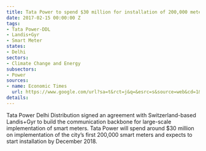 ```yaml
---
title: Tata Power to spend $30 million for installation of 200,000 meters in Delhi
date: 2017-02-15 00:00:00 Z
tags:
- Tata Power-DDL
- Landis+Gyr
- Smart Meter
states:
- Delhi
sectors:
- Climate Change and Energy
subsectors:
- Power
sources:
- name: Economic Times
  url: https://www.google.com/url?sa=t&rct=j&q=&esrc=s&source=web&cd=1&cad=rja&uact=8&ved=0ahUKEwjZufu_3o3SAhXKiFQKHel-AZkQFggcMAA&url=http%3A%2F%2Feconomictimes.indiatimes.com%2Findustry%2Fenergy%2Fpower%2Ftpddl-to-start-phase-i-of-smart-meters-installation-december-2018%2Farticleshow%2F57039743.cms&usg=AFQjCNFvpQzuJNDf4Aiv6AXir27PO2p9mg&sig2=M0fvrmLNaCWdfhn7Ygm0yw
details: 
---
```


Tata Power Delhi Distribution signed an agreement with Switzerland-based Landis+Gyr to build the communication backbone for large-scale implementation of smart meters. Tata Power will spend around $30 million on implementation of the city’s first 200,000 smart meters and expects to start installation by December 2018.
